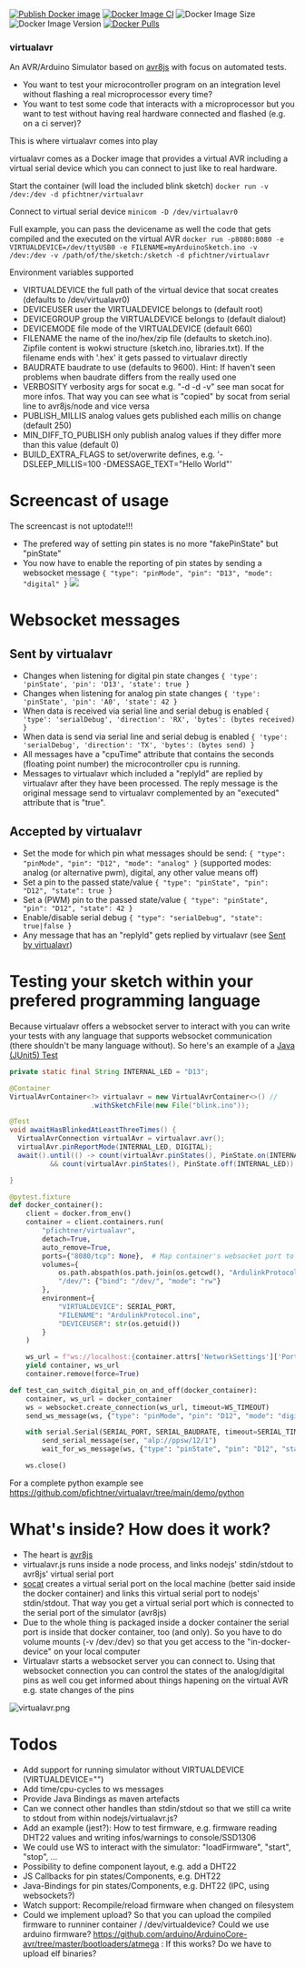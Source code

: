 [![Publish Docker image](https://github.com/pfichtner/virtualavr/actions/workflows/docker-publish.yml/badge.svg)](https://github.com/pfichtner/virtualavr/actions/workflows/docker-publish.yml)
[![Docker Image CI](https://github.com/pfichtner/virtualavr/actions/workflows/docker-image.yml/badge.svg)](https://github.com/pfichtner/virtualavr/actions/workflows/docker-image.yml)
![Docker Image Size](https://img.shields.io/docker/image-size/pfichtner/virtualavr)
![Docker Image Version](https://img.shields.io/docker/v/pfichtner/virtualavr)
[![Docker Pulls](https://img.shields.io/docker/pulls/pfichtner/virtualavr.svg?maxAge=604800)](https://hub.docker.com/r/pfichtner/virtualavr/)

### virtualavr

An AVR/Arduino Simulator based on [avr8js](https://github.com/wokwi/avr8js) with focus on automated tests. 
- You want to test your microcontroller program on an integration level without flashing a real microprocessor every time? 
- You want to test some code that interacts with a microprocessor but you want to test without having real hardware connected and flashed (e.g. on a ci server)?

This is where virtualavr comes into play

virtualavr comes as a Docker image that provides a virtual AVR including a virtual serial device which you can connect to just like to real hardware. 


Start the container (will load the included blink sketch)
```docker run -v /dev:/dev -d pfichtner/virtualavr```

Connect to virtual serial device
```minicom -D /dev/virtualavr0```

Full example, you can pass the devicename as well the code that gets compiled and the executed on the virtual AVR
```docker run -p8080:8080 -e VIRTUALDEVICE=/dev/ttyUSB0 -e FILENAME=myArduinoSketch.ino -v /dev:/dev -v /path/of/the/sketch:/sketch -d pfichtner/virtualavr```

Environment variables supported
- VIRTUALDEVICE the full path of the virtual device that socat creates (defaults to /dev/virtualavr0)
- DEVICEUSER user the VIRTUALDEVICE belongs to (default root)
- DEVICEGROUP group the VIRTUALDEVICE belongs to (default dialout)
- DEVICEMODE file mode of the VIRTUALDEVICE (default 660)
- FILENAME the name of the ino/hex/zip file (defaults to sketch.ino). Zipfile content is wokwi structure (sketch.ino, libraries.txt). If the filename ends with '.hex' it gets passed to virtualavr directly
- BAUDRATE baudrate to use (defaults to 9600). Hint: If haven't seen problems when baudrate differs from the really used one
- VERBOSITY verbosity args for socat e.g. "-d -d -v" see man socat for more infos. That way you can see what is "copied" by socat from serial line to avr8js/node and vice versa
- PUBLISH_MILLIS analog values gets published each millis on change (default 250)
- MIN_DIFF_TO_PUBLISH only publish analog values if they differ more than this value (default 0)
- BUILD_EXTRA_FLAGS to set/overwrite defines, e.g. '-DSLEEP_MILLIS=100 -DMESSAGE_TEXT="Hello World"'

# Screencast of usage
The screencast is not uptodate!!!
- The prefered way of setting pin states is no more "fakePinState" but "pinState"
- You now have to enable the reporting of pin states by sending a websocket message ```{ "type": "pinMode", "pin": "D13", "mode": "digital" }```
<a href="http://pfichtner.github.io/virtualavr-asciinema/"><img src="https://pfichtner.github.io/virtualavr-asciinema/asciinema-poster.png" /></a>

# Websocket messages
## Sent by virtualavr
- Changes when listening for digital pin state changes ```{ 'type': 'pinState', 'pin': 'D13', 'state': true }```
- Changes when listening for analog pin state changes ```{ 'type': 'pinState', 'pin': 'A0', 'state': 42 }```
- When data is received via serial line and serial debug is enabled ```{ 'type': 'serialDebug', 'direction': 'RX', 'bytes': (bytes received) }```
- When data is send via serial line and serial debug is enabled ```{ 'type': 'serialDebug', 'direction': 'TX', 'bytes': (bytes send) }```
- All messages have a "cpuTime" attribute that contains the seconds (floating point number) the microcontroller cpu is running. 
- Messages to virtualavr which included a "replyId" are replied by virtualavr after they have been processed. The reply message  is the original message send to virtualavr complemented by an "executed" attribute that is "true". 

## Accepted by virtualavr
- Set the mode for which pin what messages should be send: ```{ "type": "pinMode", "pin": "D12", "mode": "analog" }``` (supported modes: analog (or alternative pwm), digital, any other value means off)
- Set a pin to the passed state/value ```{ "type": "pinState", "pin": "D12", "state": true }```
- Set a (PWM) pin to the passed state/value ```{ "type": "pinState", "pin": "D12", "state": 42 }```
- Enable/disable serial debug ```{ "type": "serialDebug", "state": true|false }```
- Any message that has an "replyId" gets replied by virtualavr (see [Sent by virtualavr](#sent-by-virtualavr))

# Testing your sketch within your prefered programming language
Because virtualavr offers a websocket server to interact with you can write your tests with any language that supports websocket communication (there shouldn't be many language without). 
So here's an example of a [Java (JUnit5) Test](https://github.com/pfichtner/virtualavr/blob/main/demo/java/sketchtest/src/test/java/com/github/pfichtner/virtualavr/demo/VirtualAvrTest.java)

```java
private static final String INTERNAL_LED = "D13";

@Container
VirtualAvrContainer<?> virtualavr = new VirtualAvrContainer<>() //
					.withSketchFile(new File("blink.ino"));

@Test
void awaitHasBlinkedAtLeastThreeTimes() {
  VirtualAvrConnection virtualAvr = virtualavr.avr();
  virtualAvr.pinReportMode(INTERNAL_LED, DIGITAL);
  await().until(() -> count(virtualAvr.pinStates(), PinState.on(INTERNAL_LED)) >= 3
		  && count(virtualAvr.pinStates(), PinState.off(INTERNAL_LED)) >= 3);

}
```

```python
@pytest.fixture
def docker_container():
    client = docker.from_env()
    container = client.containers.run(
        "pfichtner/virtualavr",
        detach=True,
        auto_remove=True,
        ports={"8080/tcp": None},  # Map container's websocket port to a random free port on the host
        volumes={
            os.path.abspath(os.path.join(os.getcwd(), "ArdulinkProtocol")): {"bind": "/sketch", "mode": "ro"},
            "/dev/": {"bind": "/dev/", "mode": "rw"}
        },
        environment={
            "VIRTUALDEVICE": SERIAL_PORT,
            "FILENAME": "ArdulinkProtocol.ino",
            "DEVICEUSER": str(os.getuid())
        }
    )

    ws_url = f"ws://localhost:{container.attrs['NetworkSettings']['Ports']['8080/tcp'][0]['HostPort']}"
    yield container, ws_url
    container.remove(force=True)

def test_can_switch_digital_pin_on_and_off(docker_container):
    container, ws_url = docker_container
    ws = websocket.create_connection(ws_url, timeout=WS_TIMEOUT)
    send_ws_message(ws, {"type": "pinMode", "pin": "D12", "mode": "digital"})

    with serial.Serial(SERIAL_PORT, SERIAL_BAUDRATE, timeout=SERIAL_TIMEOUT) as ser:
        send_serial_message(ser, "alp://ppsw/12/1")
        wait_for_ws_message(ws, {"type": "pinState", "pin": "D12", "state": True})

    ws.close()
```
For a complete python example see https://github.com/pfichtner/virtualavr/tree/main/demo/python


# What's inside? How does it work? 
- The heart is [avr8js](https://github.com/wokwi/avr8js)
- virtualavr.js runs inside a node process, and links nodejs' stdin/stdout to avr8js' virtual serial port
- [socat](http://www.dest-unreach.org/socat/) creates a virtual serial port on the local machine (better said inside the docker container) and links this virtual serial port to nodejs' stdin/stdout. That way you get a virtual serial port which is connected to the serial port of the simulator (avr8js)
- Due to the whole thing is packaged inside a docker container the serial port is inside that docker container, too (and only). So you have to do volume mounts (-v /dev:/dev) so that you get access to the "in-docker-device" on your local computer 
- Virtualavr starts a websocket server you can connect to. Using that websocket connection you can control the states of the analog/digital pins as well cou get informed about things hapening on the virtual AVR e.g. state changes of the pins 

![virtualavr.png](docs/images/virtualavr.png)

# Todos
- Add support for running simulator without VIRTUALDEVICE (VIRTUALDEVICE="")
- Add time/cpu-cycles to ws messages
- Provide Java Bindings as maven artefacts
- Can we connect other handles than stdin/stdout so that we still ca write to stdout from within nodejs/virtualavr.js?
- Add an example (jest?): How to test firmware, e.g. firmware reading DHT22 values and writing infos/warnings to console/SSD1306
- We could use WS to interact with the simulator: "loadFirmware", "start", "stop", ...
- Possibility to define component layout, e.g. add a DHT22
- JS Callbacks for pin states/Components, e.g. DHT22
- Java-Bindings for pin states/Components, e.g. DHT22 (IPC, using websockets?)
- Watch support: Recompile/reload firmware when changed on filesystem
- Could we implement upload? So that you can upload the compiled firmware to runniner container / /dev/virtualdevice?
  Could we use arduino firmware? https://github.com/arduino/ArduinoCore-avr/tree/master/bootloaders/atmega : If this works? Do we have to upload elf binaries?

